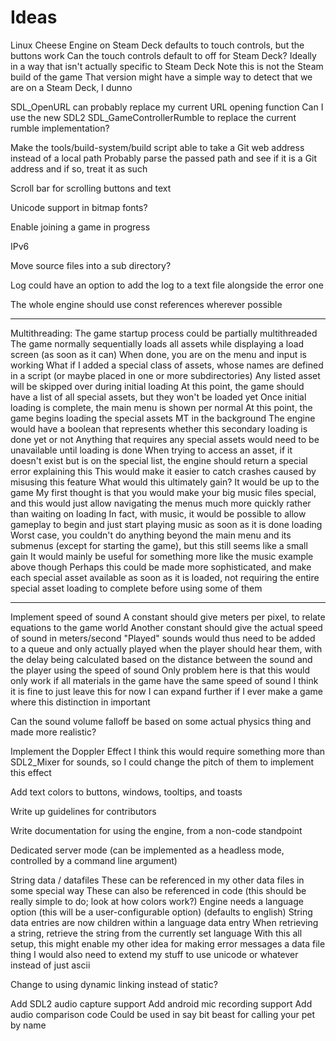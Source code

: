 # Ideas

Linux Cheese Engine on Steam Deck defaults to touch controls, but the buttons work
Can the touch controls default to off for Steam Deck?
Ideally in a way that isn't actually specific to Steam Deck
Note this is not the Steam build of the game
That version might have a simple way to detect that we are on a Steam Deck, I dunno

SDL_OpenURL can probably replace my current URL opening function
Can I use the new SDL2 SDL_GameControllerRumble to replace the current rumble implementation?

Make the tools/build-system/build script able to take a Git web address instead of a local path
Probably parse the passed path and see if it is a Git address and if so, treat it as such

Scroll bar for scrolling buttons and text

Unicode support in bitmap fonts?

Enable joining a game in progress

IPv6

Move source files into a sub directory?

Log could have an option to add the log to a text file alongside the error one

The whole engine should use const references wherever possible

***
Multithreading:
The game startup process could be partially multithreaded
The game normally sequentially loads all assets while displaying a load screen (as soon as it can)
When done, you are on the menu and input is working
What if I added a special class of assets, whose names are defined in a script
(or maybe placed in one or more subdirectories)
Any listed asset will be skipped over during initial loading
At this point, the game should have a list of all special assets, but they won't be loaded yet
Once initial loading is complete, the main menu is shown per normal
At this point, the game begins loading the special assets MT in the background
The engine would have a boolean that represents whether this secondary loading is done yet or not
Anything that requires any special assets would need to be unavailable until loading is done
When trying to access an asset, if it doesn't exist but is on the special list,
the engine should return a special error explaining this
This would make it easier to catch crashes caused by misusing this feature
What would this ultimately gain? It would be up to the game
My first thought is that you would make your big music files special,
and this would just allow navigating the menus much more quickly rather than waiting on loading
In fact, with music, it would be possible to allow gameplay to begin and just start playing music as soon as it is done loading
Worst case, you couldn't do anything beyond the main menu and its submenus
(except for starting the game), but this still seems like a small gain
It would mainly be useful for something more like the music example above though
Perhaps this could be made more sophisticated, and make each special asset available as soon as it is loaded,
not requiring the entire special asset loading to complete before using some of them
***

Implement speed of sound
A constant should give meters per pixel, to relate equations to the game world
Another constant should give the actual speed of sound in meters/second
"Played" sounds would thus need to be added to a queue and only actually played when the player should hear them, with the delay being calculated based on the distance between the sound and the player using the speed of sound
Only problem here is that this would only work if all materials in the game have the same speed of sound
I think it is fine to just leave this for now
I can expand further if I ever make a game where this distinction in important

Can the sound volume falloff be based on some actual physics thing and made more realistic?

Implement the Doppler Effect
I think this would require something more than SDL2_Mixer for sounds, so I could change the pitch of them to implement this effect

Add text colors to buttons, windows, tooltips, and toasts

Write up guidelines for contributors

Write documentation for using the engine, from a non-code standpoint

Dedicated server mode (can be implemented as a headless mode, controlled by a command line argument)

String data / datafiles
These can be referenced in my other data files in some special way
These can also be referenced in code (this should be really simple to do; look at how colors work?)
Engine needs a language option (this will be a user-configurable option) (defaults to english)
String data entries are now children within a language data entry
When retrieving a string, retrieve the string from the currently set language
With this all setup, this might enable my other idea for making error messages a data file thing
I would also need to extend my stuff to use unicode or whatever instead of just ascii

Change to using dynamic linking instead of static?

Add SDL2 audio capture support
Add android mic recording support
Add audio comparison code
Could be used in say bit beast for calling your pet by name

